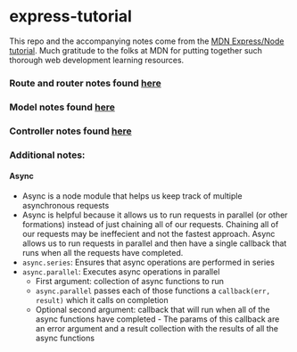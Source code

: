 # express-tutorial

This repo and the accompanying notes come from the [MDN Express/Node tutorial](https://developer.mozilla.org/en-US/docs/Learn/Server-side/Express_Nodejs/Introduction). Much gratitude to the folks at MDN for putting together such thorough web development learning resources.
### Route and router notes found [here](./routes/route_notes.md)

### Model notes found [here](./models/model_notes.md)

### Controller notes found [here](./controllers/controller_notes.md)

### Additional notes:

#### Async
- Async is a node module that helps us keep track of multiple asynchronous requests
- Async is helpful because it allows us to run requests in parallel (or other formations) instead of just chaining all of our requests. Chaining all of our requests may be ineffecient and not the fastest approach. Async allows us to run requests in parallel and then have a single callback that runs when all the requests have completed.
- `async.series`: Ensures that async operations are performed in series
- `async.parallel`: Executes async operations in parallel
  - First argument: collection of async functions to run
  - `async.parallel` passes each of those functions a `callback(err, result)` which it calls on completion
  - Optional second argument: callback that will run when all of the async functions have completed
        - The params of this callback are an error argument and a result collection with the results of all the async functions
